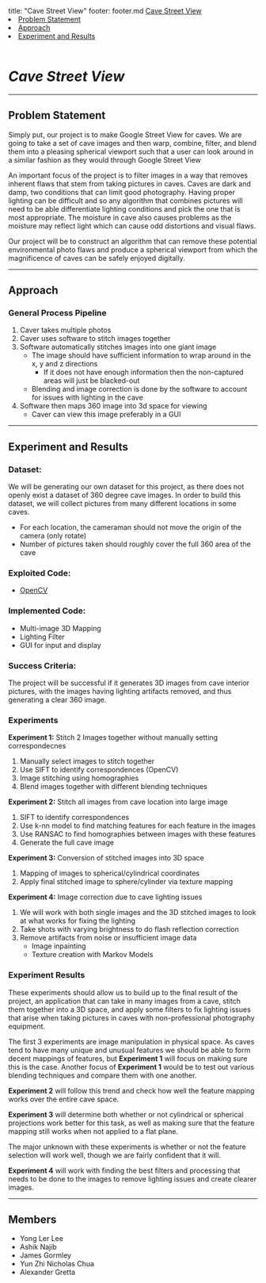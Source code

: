 <frontmatter>
  title: "Cave Street View"
  footer: footer.md
</frontmatter>

<navbar placement="top" type="inverse">
  <a slot="brand" href="{{baseUrl}}" title="Home" class="navbar-brand">Cave Street View</a>
  <dropdown text="Navigate" class="nav-link">
    <li><a href="#problem-statement" class="dropdown-item">Problem Statement</a></li>
    <li><a href="#approach" class="dropdown-item">Approach</a></li>
    <li><a href="#experiment-and-results" class="dropdown-item">Experiment and Results</a></li>
  </dropdown>
</navbar>
 
<br/>

# _Cave Street View_

---

## Problem Statement
Simply put, our project is to make Google Street View for caves. We are going to take a set of cave images and then warp, combine, filter, and blend them into a pleasing spherical viewport such that a user can look around in <trigger for="gsv"> a similar fashion as they would through Google Street View </trigger>

<popover id="gsv" effect="scale" title="Google Street View">
  <div slot="content">
    <pic src="http://google-street-view.com/wp-content/uploads/2017/05/bing-street-view-car.jpg"/>
  </div>
</popover>

An important focus of the project is to filter images in a way that removes inherent flaws that stem from taking pictures in caves. Caves are dark and damp, two conditions that can limit good photography. Having proper lighting can be difficult and so any algorithm that combines pictures will need to be able differentiate lighting conditions and pick the one that is most appropriate. The moisture in cave also causes problems as the moisture may reflect light which can cause odd distortions and visual flaws. 

Our project will be to construct an algorithm that can remove these potential environmental photo flaws and produce a spherical viewport from which the magnificence of caves can be safely enjoyed digitally. 

---

## Approach
### General Process Pipeline
1. Caver takes multiple photos
1. Caver uses software to stitch images together
1. Software automatically stitches images into one giant image
    * The image should have sufficient information to wrap around in the x, y and z directions
        * If it does not have enough information then the non-captured areas will just be blacked-out
    * Blending and image correction is done by the software to account for issues with lighting in the cave
1. Software then maps 360 image into 3d space for viewing
    * Caver can view this image preferably in a GUI

---

## Experiment and Results

### Dataset:
We will be generating our own dataset for this project, as there does not openly exist a dataset of 360 degree cave images. In order to build this dataset, we will collect pictures from many different locations in some caves.   
* For each location, the cameraman should not move the origin of the camera (only rotate)
* Number of pictures taken should roughly cover the full 360 area of the cave

### Exploited Code:
* [OpenCV](https://opencv.org/)

### Implemented Code:
* Multi-image 3D Mapping
* Lighting Filter
* GUI for input and display

### Success Criteria:
The project will be successful if it generates 3D images from cave interior pictures, with the images having lighting artifacts removed, and thus generating a clear 360 image.

### Experiments

**Experiment 1:** Stitch 2 Images together without manually setting correspondecnes
1. Manually select images to stitch together 
1. Use SIFT to identify correspondences (OpenCV)
1. Image stitching using homographies
1. Blend images together with different blending techniques

**Experiment 2:** Stitch all images from cave location into large image
1. SIFT to identify correspondences
1. Use k-nn model to find matching features for each feature in the images
1. Use RANSAC to find homographies between images with these features
1. Generate the full cave image

**Experiment 3:** Conversion of stitched images into 3D space
1. Mapping of images to spherical/cylindrical coordinates
1. Apply final stitched image to sphere/cylinder via texture mapping

**Experiment 4:** Image correction due to cave lighting issues
1. We will work with both single images and the 3D stitched images to look at what works for fixing the lighting
1. Take shots with varying brightness to do flash reflection correction
1. Remove artifacts from noise or insufficient image data
    * Image inpainting
    * Texture creation with Markov Models

### Experiment Results
These experiments should allow us to build up to the final result of the project, an application that can take in many images from a cave, stitch them together into a 3D space, and apply some filters to fix lighting issues that arise when taking pictures in caves with non-professional photography equipment. 

The first 3 experiments are image manipulation in physical space. As caves tend to have many unique and unusual features we should be able to form decent mappings of features, but **Experiment 1** will focus on making sure this is the case. Another focus of **Experiment 1** would be to test out various blending techniques and compare them with one another.

**Experiment 2** will follow this trend and check how well the feature mapping works over the entire cave space.

**Experiment 3** will determine both whether or not cylindrical or spherical projections work better for this task, as well as making sure that the feature mapping still works when not applied to a flat plane. 

The major unknown with these experiments is whether or not the feature selection will work well, though we are fairly confident that it will. 

**Experiment 4** will work with finding  the best filters and processing that needs to be done to the images to remove lighting issues and create clearer images.

---

## Members
* Yong Ler Lee
* Ashik Najib
* James Gormley
* Yun Zhi Nicholas Chua
* Alexander Gretta


